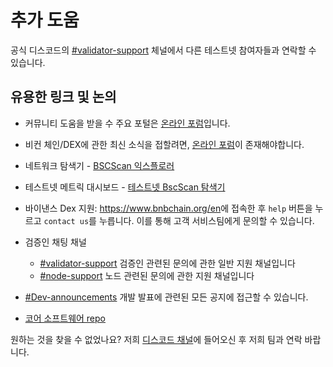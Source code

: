 # 추가 도움

공식 디스코드의 [\#validator-support](http://discord.com/invite/bnbchain) 체널에서 다른 테스트넷 참여자들과 연락할 수 있습니다.

## 유용한 링크 및 논의

- 커뮤니티 도움을 받을 수 주요 포털은 [온라인 포럼](https://www.buildnbuild.dev)입니다.

- 비컨 체인/DEX에 관한 최신 소식을 접할려면, [온라인 포럼](https://www.buildnbuild.dev/)이 존재해야합니다.

- 네트워크 탐색기 - [BSCScan 익스플로러](https://bscscan.com/)

- 테스트넷 메트릭 대시보드 - [테스트넷 BscScan 탐색기](https://testnet.bscscan.com/) 

- 바이낸스 Dex 지원: <https://www.bnbchain.org/en>에 접속한 후 ``help`` 버튼을 누르고 ``contact us``를 누릅니다. 이를 통해 고객 서비스팀에게 문의할 수 있습니다.

- 검증인 채팅 채널
  
  - [\#validator-support](http://discord.com/invite/bnbchain) 검증인 관련된 문의에 관한 일반 지원 채널입니다
  - [\#node-support](http://discord.com/invite/bnbchain) 노드 관련된 문의에 관한 지원 채널입니다  

<!-- [\#testnet-announcements] [**_Link confirmation requied_**]테스트넷과 관련된 중요 정보 공지 -->
  
- [\#Dev-announcements](https://discord.com/channels/789402563035660308/912296661081006100) 개발 발표에 관련된 모든 공지에 접근할 수 있습니다.

- [코어 소프트웨어 repo](https://github.com/bnb-chain/bnb-chain.github.io)

원하는 것을 찾을 수 없었나요? 저희 [디스코드 채널](http://discord.com/invite/bnbchain)에 들어오신 후 저희 팀과 연락 바랍니다.
